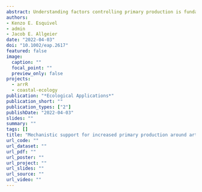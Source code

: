 ```yaml
---
abstract: Understanding factors controlling primary production is fundamental for the protection, management, and restoration of ecosystems. Tropical seagrass ecosystems are among the most productive ecosystems worldwide, yielding tremendous services for society. Yet they are also among the most impaired from anthropogenic stressors prompting calls for ecosystem-based restoration approaches. Artificial reefs are commonly applied in coastal marine ecosystems to rebuild failing fisheries and have recently gained attention for their potential to promote carbon sequestration. Nutrient hotspots formed via excretion from aggregating fishes have been empirically shown to enhance local primary production around artificial reefs in seagrass systems. Yet, if and how increased local production affects primary production at ecosystem-scale remains unclear, and empirical tests are challenging. We used a spatially explicit individual-based simulation model that combined a data-rich single-nutrient primary production model for seagrass and bioenergetics models for fish to test how aggregating fish on artificial reefs affect seagrass primary production at patch- and ecosystem-scales. Specifically, we tested how the aggregation of fish alters (i) ecosystem seagrass primary production at varying fish densities and levels of ambient nutrient availability and (ii) the spatial distribution of seagrass primary production. Comparing model ecosystems with equivalent nutrient levels, we found that when fish aggregate around artificial reefs ecosystem-scale primary production is enhanced synergistically. This synergistic increase in production was caused by non-linear dynamics associated with nutrient uptake and biomass allocation that enhances aboveground primary production more than belowground production. Seagrass production increased near the artificial reef and decreased in areas away from the artificial reef despite marginal reductions in seagrass biomass at the ecosystem level. Our simulation's findings that artificial reefs can increase ecosystem production provide novel support for artificial reefs in seagrass ecosystems as an effective means to promote (i) fisheries restoration – increased primary production can increase energy input into the food web, and (ii) carbon sequestration – via higher rates of primary production. Although our model represents a simplified, closed seagrass system without complex trophic interactions, it nonetheless provides an important first step in quantifying ecosystem-level implications of artificial reefs as a tool for ecological restoration.
authors:
- Kenzo E. Esquivel
- admin
- Jacob E. Allgeier
date: "2022-04-03"
doi: "10.1002/eap.2617"
featured: false
image:
  caption: ""
  focal_point: ""
  preview_only: false
projects: 
  - arrR
  - coastal-ecology
publication: "*Ecological Applications*"
publication_short: ""
publication_types: ["2"]
publishDate: "2022-04-03"
slides: ""
summary: ""
tags: []
title: "Mechanistic support for increased primary production around artificial reefs"
url_code: ""
url_dataset: ""
url_pdf: ""
url_poster: ""
url_project: ""
url_slides: ""
url_source: ""
url_video: ""
---
```

